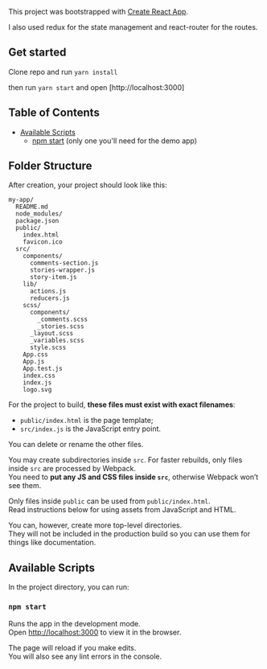 This project was bootstrapped with [Create React App](https://github.com/facebook/create-react-app).

I also used redux for the state management and react-router for the routes.

## Get started

Clone repo and run `yarn install`

then run `yarn start` and open [http://localhost:3000]

## Table of Contents

- [Available Scripts](#available-scripts)
  - [npm start](#npm-start) (only one you'll need for the demo app)


## Folder Structure

After creation, your project should look like this:

```
my-app/
  README.md
  node_modules/
  package.json
  public/
    index.html
    favicon.ico
  src/
    components/
      comments-section.js
      stories-wrapper.js
      story-item.js
    lib/
      actions.js
      reducers.js
    scss/
      components/
        _comments.scss
        _stories.scss
      _layout.scss
      _variables.scss
      style.scss
    App.css
    App.js
    App.test.js
    index.css
    index.js
    logo.svg
```

For the project to build, **these files must exist with exact filenames**:

- `public/index.html` is the page template;
- `src/index.js` is the JavaScript entry point.

You can delete or rename the other files.

You may create subdirectories inside `src`. For faster rebuilds, only files inside `src` are processed by Webpack.<br>
You need to **put any JS and CSS files inside `src`**, otherwise Webpack won’t see them.

Only files inside `public` can be used from `public/index.html`.<br>
Read instructions below for using assets from JavaScript and HTML.

You can, however, create more top-level directories.<br>
They will not be included in the production build so you can use them for things like documentation.

## Available Scripts

In the project directory, you can run:

### `npm start`

Runs the app in the development mode.<br>
Open [http://localhost:3000](http://localhost:3000) to view it in the browser.

The page will reload if you make edits.<br>
You will also see any lint errors in the console.
